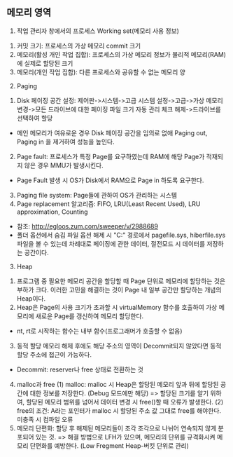 ## 메모리 영역
1. 작업 관리자 창에서의 프로세스 Working set(메모리 사용 정보)
  1) 커밋 크기: 프로세스의 가상 메모리 commit 크기
  2) 메모리(활성 개인 작업 집합): 프로세스의 가상 메모리 정보가 물리적 메모리(RAM)에 실제로 할당된 크기
  3) 메모리(개인 작업 집합): 다른 프로세스와 공유할 수 없는 메모리 양
2. Paging
  1) Disk 페이징 공간 설정: 제어판->시스템->고급 시스템 설정->고급->가상 메모리 변경->모든 드라이브에 대한 페이징 파일 크기 자동 관리 체크 해제->드라이브를 선택하여 할당
  * 메인 메모리가 여유로운 경우 Disk 페이징 공간을 임의로 없애 Paging out, Paging in 을 제거하여 성능을 높인다.

2) Page fault: 프로세스가 특정 Page를 요구하였는데 RAM에 해당 Page가 적재되지 않은 경우 MMU가 발생시킨다.
* Page Fault 발생 시 OS가 Disk에서 RAM으로 Page in 하도록 요구한다.
3) Paging file system: Page들에 관하여 OS가 관리하는 시스템
4) Page replacement 알고리즘: FIFO, LRU(Least Recent Used), LRU approximation, Counting
* 참조: http://egloos.zum.com/sweeper/v/2988689
* 폴더 옵션에서 숨김 파일 옵션 해제 시 "C:\" 경로에서 pagefile.sys, hiberfile.sys 파일을 볼 수 있는데 차례대로 페이징에 관한 데이터, 절전모드 시 데이터를 저장하는 공간이다.

3. Heap
1) 프로그램 중 필요한 메모리 공간을 할당할 때 Page 단위로 메모리에 할당하는 것은 부하가 크다. 이러한 고민을 해결하는 것이 Page 내 일부 공간만 할당하는 개념의 Heap이다.
2) Heap은 Page의 사용 크기가 초과할 시 virtualMemory 함수를 호출하여 가상 메모리에 새로운 Page를 갱신하여 메모리 할당한다.
* nt, rt로 시작하는 함수는 내부 함수(프로그래머가 호출할 수 없음)
3) 동적 할당 메모리 해제 후에도 해당 주소의 영역이 Decommit되지 않았다면 동적 할당 주소에 접근이 가능하다.
* Decommit: reserver나 free 상태로 전환하는 것
4) malloc과 free
(1) malloc: malloc 시 Heap은 할당된 메모리 앞과 뒤에 할당된 공간에 대한 정보를 저장한다. (Debug 모드에만 해당)
=> 할당된 크기를 알기 위하여, 할당된 메모리 범위를 넘어서 데이터 변경 시 free()할 때 오류가 발생한다.
(2) free의 조건: A라는 포인터가 malloc 시 할당된 주소 값 그대로 free를 해야한다. 미충족 시 컴파일 오류
5) 메모리 단편화: 할당 후 해제된 메모리들이 조각 조각으로 나뉘어 연속되지 않게 분포되어 있는 것.
=> 해결 방법으로 LFH가 있으며, 메모리의 단위를 규격화시켜 메모리 단편화를 예방한다. (Low Fregment Heap-버킷 단위로 관리)
